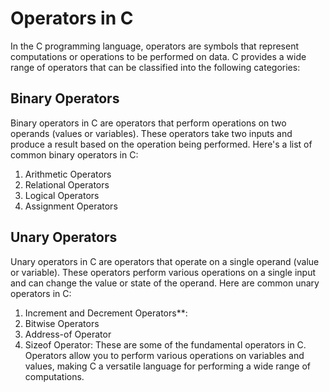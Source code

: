 # Operators in C
In the C programming language, operators are symbols that represent computations or operations to be performed on data. C provides a wide range of operators that can be classified into the following categories:

## Binary Operators 
Binary operators in C are operators that perform operations on two operands (values or variables). These operators take two inputs and produce a result based on the operation being performed. Here's a list of common binary operators in C:

1. Arithmetic Operators
2. Relational Operators
3. Logical Operators
4. Assignment Operators

## Unary Operators
Unary operators in C are operators that operate on a single operand (value or variable). These operators perform various operations on a single input and can change the value or state of the operand. Here are common unary operators in C:

1. Increment and Decrement Operators**:
2. Bitwise Operators
3. Address-of Operator
4. Sizeof Operator:
These are some of the fundamental operators in C. Operators allow you to perform various operations on variables and values, making C a versatile language for performing a wide range of computations.
